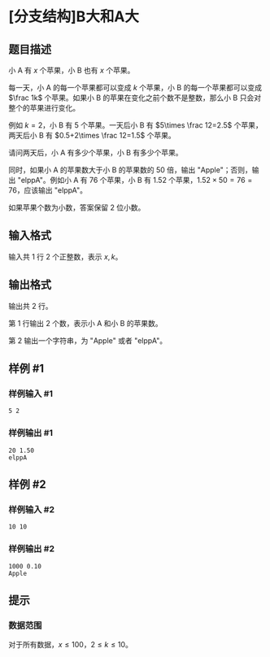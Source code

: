 # [分支结构]B大和A大

## 题目描述

小 A 有 $x$ 个苹果，小 B 也有 $x$ 个苹果。

每一天，小 A 的每一个苹果都可以变成 $k$ 个苹果，小 B 的每一个苹果都可以变成 $\frac 1k$ 个苹果。如果小 B 的苹果在变化之前个数不是整数，那么小 B 只会对整个的苹果进行变化。

例如 $k=2$，小 B 有 $5$ 个苹果。一天后小 B 有 $5\times \frac 12=2.5$ 个苹果，两天后小 B 有 $0.5+2\times \frac 12=1.5$ 个苹果。

请问两天后，小 A 有多少个苹果，小 B 有多少个苹果。

同时，如果小 A 的苹果数大于小 B 的苹果数的 $50$ 倍，输出 "Apple"；否则，输出 "elppA"。例如小 A 有 $76$ 个苹果，小 B 有 $1.52$ 个苹果，$1.52\times 50=76=76$，应该输出 "elppA"。

如果苹果个数为小数，答案保留 $2$ 位小数。

## 输入格式

输入共 $1$ 行 $2$ 个正整数，表示 $x,k$。

## 输出格式

输出共 $2$ 行。

第 $1$ 行输出 $2$ 个数，表示小 A 和小 B 的苹果数。

第 $2$ 输出一个字符串，为 "Apple" 或者 "elppA"。

## 样例 #1

### 样例输入 #1

```
5 2
```

### 样例输出 #1

```
20 1.50
elppA
```

## 样例 #2

### 样例输入 #2

```
10 10
```

### 样例输出 #2

```
1000 0.10
Apple
```

## 提示

### 数据范围

对于所有数据，$x\leq 100$，$2\leq k\leq 10$。